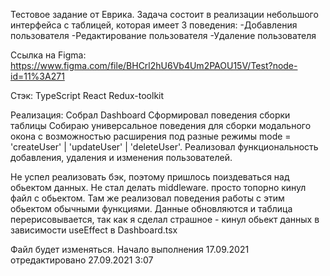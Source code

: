 Тестовое задание от Еврика.
Задача состоит в реализации небольшого интерфейса с таблицей, которая имеет 3 поведения:
  -Добавления пользователя
  -Редактирование пользователя
  -Удаление пользователя

Ссылка на Figma:
  https://www.figma.com/file/BHCrl2hU6Vb4Um2PAOU15V/Test?node-id=11%3A271

Стэк: 
  TypeScript
  React
  Redux-toolkit

Реализация: 
  Собрал Dashboard
  Сформировал поведения сборки таблицы
  Собираю универсальное поведения для сборки модального окона с возможностью расширения
  под разные режимы mode = 'createUser' | 'updateUser' | 'deleteUser'.
  Реализовал функциональность добавления, удаления и изменения пользователей.

Не успел реализовать бэк, поэтому пришлось поиздеваться над обьектом данных. Не стал делать middleware. просто топорно кинул файл с обьектом.
Там же реализовал поведения работы с этим обьектом обычными функциями. Данные обновляются и таблица перерисовывается, так как я сделал страшное - кинул обьект данных в зависимости useEffect в Dashboard.tsx


Файл будет изменяться. Начало выполнения 17.09.2021 
отредактировано 27.09.2021 3:07
